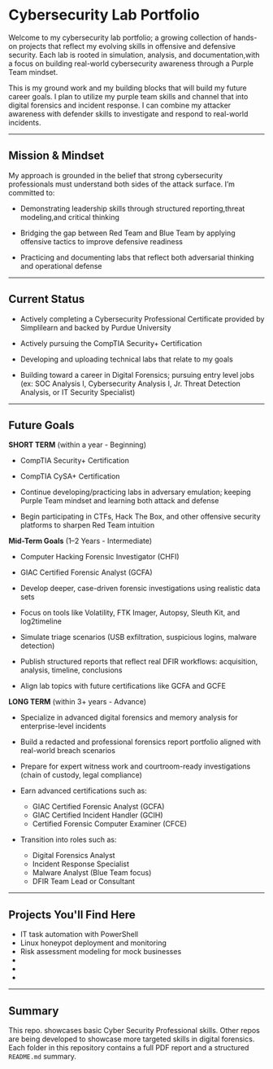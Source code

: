 # Cybersecurity Lab Portfolio

Welcome to my cybersecurity lab portfolio; a growing collection of hands-on projects that reflect my evolving skills in offensive and defensive security. Each lab is rooted in simulation, analysis, and documentation,with a focus on building real-world cybersecurity awareness through a Purple Team mindset. 

This is my ground work and my building blocks that will build my future career goals. I plan to utilize my purple team skills and channel that into digital forensics and incident response. I can combine my attacker awareness with defender skills to investigate and respond to real-world incidents.

---

## Mission & Mindset

My approach is grounded in the belief that strong cybersecurity professionals must understand both sides of the attack surface. I’m committed to:

- Demonstrating leadership skills through structured reporting,threat modeling,and critical thinking

- Bridging the gap between Red Team and Blue Team by applying offensive tactics to improve defensive readiness

- Practicing and documenting labs that reflect both adversarial thinking and operational defense

---

## Current Status

- Actively completing a Cybersecurity Professional Certificate provided by Simplilearn and backed by Purdue University

- Actively pursuing the CompTIA Security+ Certification

- Developing and uploading technical labs that relate to my goals

- Building toward a career in Digital Forensics; pursuing entry level jobs (ex: SOC Analysis I, Cybersecurity Analysis I, Jr. Threat Detection Analysis, or IT Security Specialist)

---

## Future Goals

**SHORT TERM** (within a year - Beginning)

- CompTIA Security+ Certification

- CompTIA CySA+ Certification

- Continue developing/practicing labs in adversary emulation; keeping Purple Team mindset and learning both attack and defense

- Begin participating in CTFs, Hack The Box, and other offensive security platforms to sharpen Red Team intuition

**Mid-Term Goals** (1–2 Years - Intermediate)

- Computer Hacking Forensic Investigator (CHFI)

- GIAC Certified Forensic Analyst (GCFA)

- Develop deeper, case-driven forensic investigations using realistic data sets

- Focus on tools like Volatility, FTK Imager, Autopsy, Sleuth Kit, and log2timeline

- Simulate triage scenarios (USB exfiltration, suspicious logins, malware detection)

- Publish structured reports that reflect real DFIR workflows: acquisition, analysis, timeline, conclusions

- Align lab topics with future certifications like GCFA and GCFE

**LONG TERM** (within 3+ years - Advance)

- Specialize in advanced digital forensics and memory analysis for enterprise-level incidents

- Build a redacted and professional forensics report portfolio aligned with real-world breach scenarios

- Prepare for expert witness work and courtroom-ready investigations (chain of custody, legal compliance)

- Earn advanced certifications such as:
  - GIAC Certified Forensic Analyst (GCFA)
  - GIAC Certified Incident Handler (GCIH)
  - Certified Forensic Computer Examiner (CFCE)

- Transition into roles such as:
  - Digital Forensics Analyst
  - Incident Response Specialist
  - Malware Analyst (Blue Team focus)
  - DFIR Team Lead or Consultant

---

## Projects You'll Find Here

- IT task automation with PowerShell  
- Linux honeypot deployment and monitoring   
- Risk assessment modeling for mock businesses
-
-
-

---

## Summary

This repo. showcases basic Cyber Security Professional skills. Other repos are being developed to showcase more targeted skills in digital forensics. Each folder in this repository contains a full PDF report and a structured `README.md` summary.
